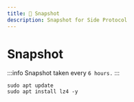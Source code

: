 ```yaml
---
title: 📸 Snapshot
description: Snapshot for Side Protocol
---
```


# Snapshot

:::info
Snapshot taken every `6 hours.`
:::

```shell
sudo apt update
sudo apt install lz4 -y
```

